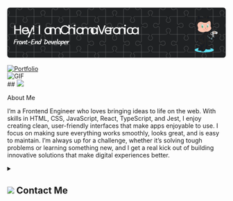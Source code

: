 ![Header](./png/chioma-header.png)

  <a href="https://susanveronicaportfolio.vercel.app/">
    <img src="https://img.shields.io/badge/Portfolio-543DE0?style=for-the-badge&logo=About.me&logoColor=white" alt="Portfolio" style="height:28px;">
  </a>
</h2>
<div style="align:center">
 <img alt="GIF" src="https://media4.giphy.com/media/11KzOet1ElBDz2/giphy.gif?cid=6c09b952ufa3xxbbm0mpuadm2zaik3wjp4m9luz2ly0lyz8d&ep=v1_internal_gif_by_id&rid=giphy.gif&ct=g" />
</div>
## <img style="align:center" src="https://i.giphy.com/media/v1.Y2lkPTc5MGI3NjExdjh2dDM4bDhyYzM5NmppaHJ6dG56Mmh3bTkyanFkdWRvZ3R1cGoycSZlcD12MV9pbnRlcm5hbF9naWZfYnlfaWQmY3Q9ZQ/LOnt6uqjD9OexmQJRB/giphy.gif" width="37" /> <p>About Me</p>

I’m a Frontend Engineer who loves bringing ideas to life on the web. With skills in HTML, CSS, JavaScript, React, TypeScript, and Jest, I enjoy creating clean, user-friendly interfaces that make apps enjoyable to use. I focus on making sure everything works smoothly, looks great, and is easy to maintain. I’m always up for a challenge, whether it’s solving tough problems or learning something new, and I get a real kick out of building innovative solutions that make digital experiences better.

<details>
  <summary><h2> <img style="align:center" src="https://github.com/SisiVero/SisiVero/blob/main/icons/Contact.gif" width="37"/> Contact Me</h2></summary>
  <p>
    <i>You can reach out to me via</i>
    <a href="mailto:csusan894@gmail.com">
      <img style="align:center" src="https://github.com/SisiVero/SisiVero/blob/main/icons/Gmail.gif" width="100"/>
    </a>
  </p>
</details>
